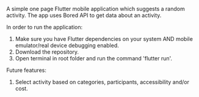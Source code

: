 A simple one page Flutter mobile application which suggests a random activity. The app uses Bored API to get data about an activity.

In order to run the application:
1. Make sure you have Flutter dependencies on your system AND mobile emulator/real device debugging enabled.
2. Download the repository.
3. Open terminal in root folder and run the command 'flutter run'.


Future features:
1. Select activity based on categories, participants, accessibility and/or cost.
